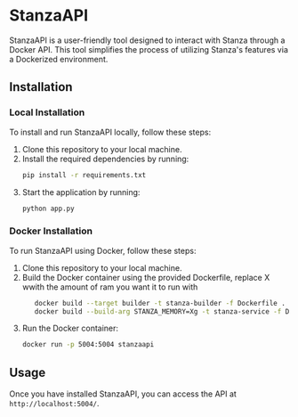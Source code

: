 # StanzaAPI

StanzaAPI is a user-friendly tool designed to interact with Stanza through a Docker API. This tool simplifies the process of utilizing Stanza's features via a Dockerized environment.

## Installation
### Local Installation
To install and run StanzaAPI locally, follow these steps:
1. Clone this repository to your local machine.
2. Install the required dependencies by running:
   ```bash
   pip install -r requirements.txt
   ```
3. Start the application by running:
   ```bash
   python app.py
   ```

### Docker Installation
To run StanzaAPI using Docker, follow these steps:
1. Clone this repository to your local machine.
2. Build the Docker container using the provided Dockerfile, replace X wwith the amount of ram you want it to run with
   ```bash
      docker build --target builder -t stanza-builder -f Dockerfile .
      docker build --build-arg STANZA_MEMORY=Xg -t stanza-service -f Dockerfile .
   ```
3. Run the Docker container:
   ```bash
   docker run -p 5004:5004 stanzaapi
   ```

## Usage
Once you have installed StanzaAPI, you can access the API at `http://localhost:5004/`.
